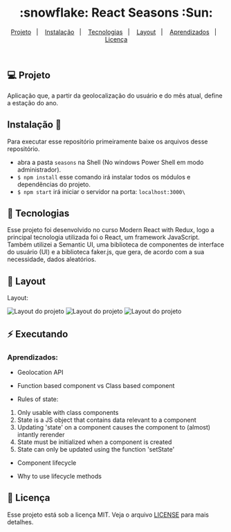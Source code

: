 <h1 align="center">
  :snowflake: React Seasons :Sun:
</h1>

<p align="center">
<a href="#-projeto">Projeto</a>&nbsp;&nbsp;&nbsp;|&nbsp;&nbsp;&nbsp;
  <a href="#instalação-rocket">Instalação</a>&nbsp;&nbsp;&nbsp;|&nbsp;&nbsp;&nbsp;
  <a href="#rocket-tecnologias">Tecnologias</a>&nbsp;&nbsp;&nbsp;|&nbsp;&nbsp;&nbsp;  
  <a href="#-layout">Layout</a>&nbsp;&nbsp;&nbsp;|&nbsp;&nbsp;&nbsp;
  <a href="#zap-executando">Aprendizados</a>&nbsp;&nbsp;&nbsp;|&nbsp;&nbsp;&nbsp;
  <a href="#memo-licença">Licença</a>
</p>

<br>

## 💻 Projeto

Aplicação que, a partir da geolocalização do usuário e do mês atual, define a estação do ano.

## Instalação 🚀

Para executar esse repositório primeiramente baixe os arquivos desse repositório.

- abra a pasta `seasons` na Shell (No windows Power Shell em modo administrador). 
- `$ npm install` esse comando irá instalar todos os módulos e dependências do projeto.
- `$ npm start` irá iniciar o servidor na porta: `localhost:3000\` 

## :rocket: Tecnologias

Esse projeto foi desenvolvido no curso Modern React with Redux, logo a principal tecnologia utilizada foi o React, um framework JavaScript. Também utilizei a Semantic UI, uma biblioteca de componentes de interface do usuário (UI) e a biblioteca faker.js, que gera, de acordo com a sua necessidade, dados aleatórios.

## 🎨 Layout

Layout: 

![Layout do projeto](https://github.com/ChristySchott/react-components/blob/master/react-components.PNG)
![Layout do projeto](https://github.com/ChristySchott/react-components/blob/master/react-components.PNG)
![Layout do projeto](https://github.com/ChristySchott/react-components/blob/master/react-components.PNG)

## :zap: Executando

### Aprendizados:

- Geolocation API

- Function based component vs Class based component

- Rules of state:
1. Only usable with class components
2. State  is a JS object that contains data relevant to a component
3. Updating 'state' on a component causes the component to (almost) intantly rerender
4. State must be initialized when a component is created
5. State can only be updated using the function 'setState'

- Component lifecycle

- Why to use lifecycle methods


## :memo: Licença

Esse projeto está sob a licença MIT. Veja o arquivo [LICENSE](LICENSE.md) para mais detalhes.
